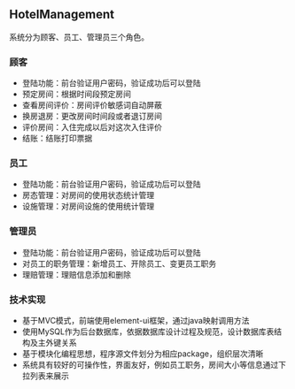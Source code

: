 ## HotelManagement

系统分为顾客、员工、管理员三个角色。

### 顾客

- 登陆功能：前台验证用户密码，验证成功后可以登陆
- 预定房间：根据时间段预定房间
- 查看房间评价：房间评价敏感词自动屏蔽
- 换房退房：更改房间时间段或者退订房间
- 评价房间：入住完成以后对这次入住评价
- 结账：结账打印票据

### 员工

- 登陆功能：前台验证用户密码，验证成功后可以登陆
- 房态管理：对房间的使用状态统计管理
- 设施管理：对房间设施的使用统计管理

### 管理员

- 登陆功能：前台验证用户密码，验证成功后可以登陆
- 对员工的职务管理：新增员工、开除员工、变更员工职务
- 理赔管理：理赔信息添加和删除

### 技术实现

- 基于MVC模式，前端使用element-ui框架，通过java映射调用方法
- 使用MySQL作为后台数据库，依据数据库设计过程及规范，设计数据库表结构及主外键关系
- 基于模块化编程思想，程序源文件划分为相应package，组织层次清晰
- 系统具有较好的可操作性，界面友好，例如员工职务，房间大小等信息通过下拉列表来展示
